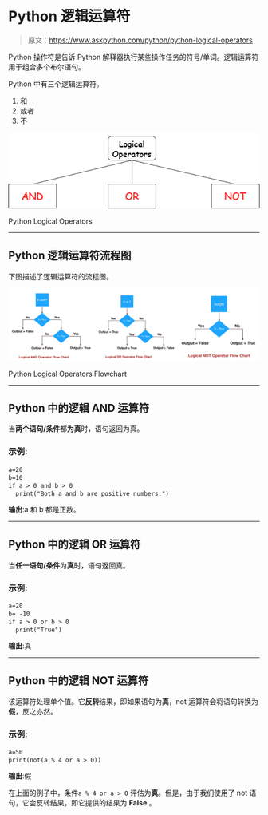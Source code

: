 # Python 逻辑运算符

> 原文：<https://www.askpython.com/python/python-logical-operators>

Python 操作符是告诉 Python 解释器执行某些操作任务的符号/单词。逻辑运算符用于组合多个布尔语句。

Python 中有三个逻辑运算符。

1.  和
2.  或者
3.  不

![Python Logical Operators](img/31bc874f0a9741b252eec64e6aa44ce6.png)

Python Logical Operators

* * *

## Python 逻辑运算符流程图

下图描述了逻辑运算符的流程图。

![Python Logical Operators Flowchart](img/992eef9ce042873ebfc06c318ac173d5.png)

Python Logical Operators Flowchart

* * *

## Python 中的逻辑 AND 运算符

当**两个语句/条件**都**为真**时，语句返回为真。

### 示例:

```
a=20
b=10
if a > 0 and b > 0
  print("Both a and b are positive numbers.")

```

**输出**:a 和 b 都是正数。

* * *

## Python 中的逻辑 OR 运算符

当**任一语句/条件**为**真**时，语句返回真。

### 示例:

```
a=20
b= -10
if a > 0 or b > 0
  print("True")

```

**输出**:真

* * *

## Python 中的逻辑 NOT 运算符

该运算符处理单个值。它**反转**结果，即如果语句为**真**，not 运算符会将语句转换为**假**，反之亦然。

### 示例:

```
a=50
print(not(a % 4 or a > 0))  

```

**输出**:假

在上面的例子中，条件`a % 4 or a > 0` 评估为**真**。但是，由于我们使用了 not 语句，它会反转结果，即它提供的结果为 **False** 。